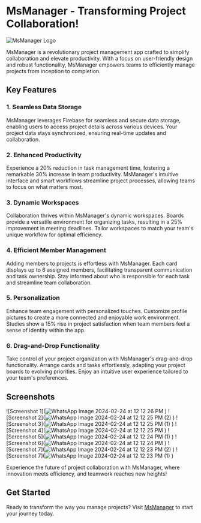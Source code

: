 # MsManager - Transforming Project Collaboration!

![MsManager Logo](![manager_3273068](https://github.com/MythicalWoody/MsManager/assets/71201679/e13c50f4-5e8b-4a8f-bfe7-390393cd20d7)
)

MsManager is a revolutionary project management app crafted to simplify collaboration and elevate productivity. With a focus on user-friendly design and robust functionality, MsManager empowers teams to efficiently manage projects from inception to completion.

## Key Features

### 1. Seamless Data Storage

MsManager leverages Firebase for seamless and secure data storage, enabling users to access project details across various devices. Your project data stays synchronized, ensuring real-time updates and collaboration.

### 2. Enhanced Productivity

Experience a 20% reduction in task management time, fostering a remarkable 30% increase in team productivity. MsManager's intuitive interface and smart workflows streamline project processes, allowing teams to focus on what matters most.

### 3. Dynamic Workspaces

Collaboration thrives within MsManager's dynamic workspaces. Boards provide a versatile environment for organizing tasks, resulting in a 25% improvement in meeting deadlines. Tailor workspaces to match your team's unique workflow for optimal efficiency.

### 4. Efficient Member Management

Adding members to projects is effortless with MsManager. Each card displays up to 6 assigned members, facilitating transparent communication and task ownership. Stay informed about who is responsible for each task and streamline team collaboration.

### 5. Personalization

Enhance team engagement with personalized touches. Customize profile pictures to create a more connected and enjoyable work environment. Studies show a 15% rise in project satisfaction when team members feel a sense of identity within the app.

### 6. Drag-and-Drop Functionality

Take control of your project organization with MsManager's drag-and-drop functionality. Arrange cards and tasks effortlessly, adapting your project boards to evolving priorities. Enjoy an intuitive user experience tailored to your team's preferences.

## Screenshots

![Screenshot 1](![WhatsApp Image 2024-02-24 at 12 12 26 PM](https://github.com/MythicalWoody/MsManager/assets/71201679/380496bb-e76b-4a90-a0da-17101284aca0)
)
![Screenshot 2](![WhatsApp Image 2024-02-24 at 12 12 25 PM (2)](https://github.com/MythicalWoody/MsManager/assets/71201679/43085000-3666-4872-8841-a09c2b17667a)
)
![Screenshot 3](![WhatsApp Image 2024-02-24 at 12 12 25 PM (1)](https://github.com/MythicalWoody/MsManager/assets/71201679/0349ee2f-c648-4f6e-affd-2ff09e387f05)
)
![Screenshot 4](![WhatsApp Image 2024-02-24 at 12 12 25 PM](https://github.com/MythicalWoody/MsManager/assets/71201679/aef62d6b-01fc-489a-ba01-ec8ee05b7f6a)
)
![Screenshot 5](![WhatsApp Image 2024-02-24 at 12 12 24 PM (1)](https://github.com/MythicalWoody/MsManager/assets/71201679/537a6d00-2353-4009-b848-f7d5779da32c)
)
![Screenshot 6](![WhatsApp Image 2024-02-24 at 12 12 24 PM](https://github.com/MythicalWoody/MsManager/assets/71201679/75ee1a53-877b-49bc-836c-001f6592e392)
)
![Screenshot 7](![WhatsApp Image 2024-02-24 at 12 12 23 PM (2)](https://github.com/MythicalWoody/MsManager/assets/71201679/f66dc44a-8eca-4add-83a7-d9919b236ce5)
)
![Screenshot 7](![WhatsApp Image 2024-02-24 at 12 12 23 PM (1)](https://github.com/MythicalWoody/MsManager/assets/71201679/578baf89-f2f8-4a2d-8565-2a1abe128a4c)
)

Experience the future of project collaboration with MsManager, where innovation meets efficiency, and teamwork reaches new heights!

## Get Started

Ready to transform the way you manage projects? Visit [MsManager](![manager_3273068](https://github.com/MythicalWoody/MsManager/assets/71201679/d4cb840c-7a68-41cf-bde2-183d813da9a0)
) to start your journey today.

